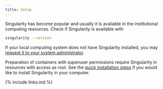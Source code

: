 ```yaml
---
title: Setup
---
```


Singularity has become popular and usually it is available in the institutional computing resources. 
Check if Singularity is available with 
```bash
singularity --version
```

If your local computing system does not have Singularity installed, you may 
[request it to your system administrator](https://sylabs.io/guides/3.6/user-guide/quick_start.html#installation-request).  

Preparation of containers with superuser permissions require Singularity in resources with 
access as root. See the [quick installation steps](https://sylabs.io/guides/3.6/user-guide/quick_start.html#quick-installation-steps)
if you would like to install Singularity in your computer. 


{% include links.md %}
